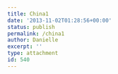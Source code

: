 ```yaml
---
title: China1
date: '2013-11-02T01:28:56+00:00'
status: publish
permalink: /china1
author: Danielle
excerpt: ''
type: attachment
id: 540
---
```

<!DOCTYPE html PUBLIC "-//W3C//DTD HTML 4.0 Transitional//EN" "http://www.w3.org/TR/REC-html40/loose.dtd">
<?xml encoding="UTF-8">
